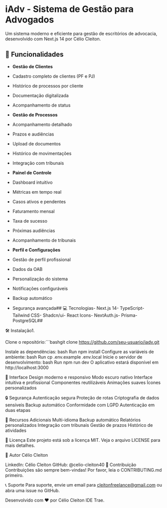# iAdv - Sistema de Gestão para Advogados

Um sistema moderno e eficiente para gestão de escritórios de advocacia, desenvolvido com Next.js 14 por Célio Cleiton.

## 🚀 Funcionalidades
- **Gestão de Clientes**  
- Cadastro completo de   clientes (PF e PJ)  
- Histórico de processos   por cliente  
- Documentação digitalizada  
- Acompanhamento de status

- **Gestão de Processos**  
- Acompanhamento detalhado  
- Prazos e audiências  
- Upload de documentos  
- Histórico de   movimentações  
- Integração com tribunais
- **Painel de Controle**  
- Dashboard intuitivo  
- Métricas em tempo real  
- Casos ativos e pendentes  
- Faturamento mensal  
- Taxa de sucesso  
- Próximas audiências  
- Acompanhamento de   tribunais

- **Perfil e Configurações**  
- Gestão de perfil   profissional  
- Dados da OAB  
- Personalização do sistema  
- Notificações   configuráveis  
- Backup automático  

- Segurança avançada## 
💻 Tecnologias- Next.js 14- TypeScript- Tailwind CSS- Shadcn/ui- React Icons- NextAuth.js- Prisma- PostgreSQL## 

🛠️ Instalação1. 

Clone o repositório:```bashgit clone https://github.com/seu-usuario/iadv.git

Instale as dependências:
bash
Run
npm install
Configure as variáveis de ambiente:
bash
Run
cp .env.example .env.local
Inicie o servidor de desenvolvimento:
bash
Run
npm run dev
O aplicativo estará disponível em http://localhost:3000

📱 Interface
Design moderno e responsivo
Modo escuro nativo
Interface intuitiva e profissional
Componentes reutilizáveis
Animações suaves
Ícones personalizados

🔒 Segurança
Autenticação segura
Proteção de rotas
Criptografia de dados sensíveis
Backup automático
Conformidade com LGPD
Autenticação em duas etapas

🌟 Recursos Adicionais
Multi-idioma
Backup automático
Relatórios personalizados
Integração com tribunais
Gestão de prazos
Histórico de atividades

📄 Licença
Este projeto está sob a licença MIT. Veja o arquivo LICENSE para mais detalhes.

👤 Autor
Célio Cleiton

LinkedIn: Célio Cleiton
GitHub: @celio-cleiton40
🤝 Contribuição
Contribuições são sempre bem-vindas! Por favor, leia o CONTRIBUTING.md primeiro.

📞 Suporte
Para suporte, envie um email para cleitonfreelance@gmail.com ou abra uma issue no GitHub.

Desenvolvido com ❤️ por Célio Cleiton
IDE Trae.